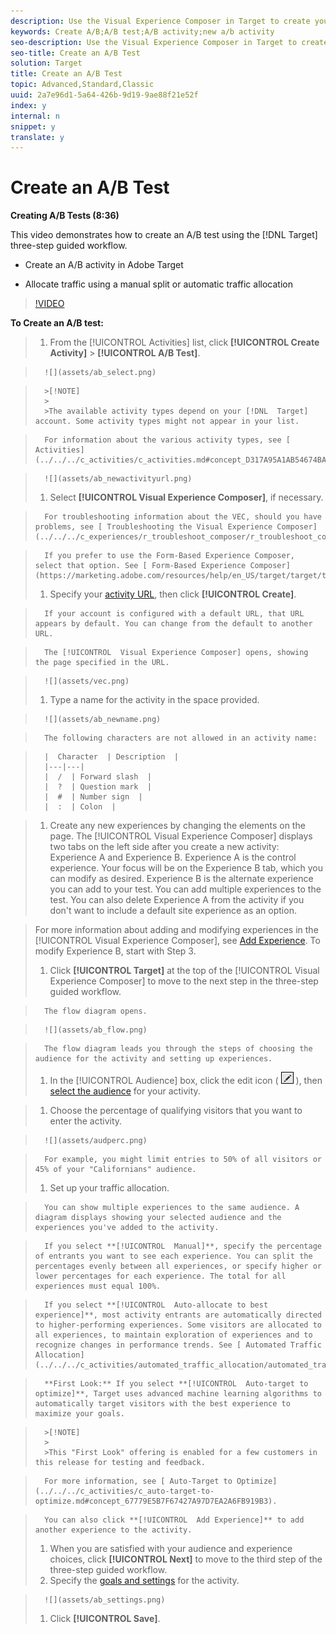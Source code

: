 ```yaml
---
description: Use the Visual Experience Composer in Target to create your test directly on a Target-enabled page and to modify portions of the page within Target.
keywords: Create A/B;A/B test;A/B activity;new a/b activity
seo-description: Use the Visual Experience Composer in Target to create your test directly on a Target-enabled page and to modify portions of the page within Target.
seo-title: Create an A/B Test
solution: Target
title: Create an A/B Test
topic: Advanced,Standard,Classic
uuid: 2a7e96d1-5a64-426b-9d19-9ae88f21e52f
index: y
internal: n
snippet: y
translate: y
---
```


# Create an A/B Test

**Creating A/B Tests (8:36)** 

This video demonstrates how to create an A/B test using the [!DNL  Target] three-step guided workflow. 


* Create an A/B activity in Adobe Target 

* Allocate traffic using a manual split or automatic traffic allocation 



>[!VIDEO](https://vimeo.com/JG0dbWDAvtk) 

**To Create an A/B test:** 

>1. From the [!UICONTROL  Activities] list, click **[!UICONTROL  Create Activity]** > **[!UICONTROL  A/B Test]**.

>       ![](assets/ab_select.png) 


>       >[!NOTE]
>       >
>       >The available activity types depend on your [!DNL  Target] account. Some activity types might not appear in your list. 


>       For information about the various activity types, see [ Activities](../../../c_activities/c_activities.md#concept_D317A95A1AB54674BA7AB65C7985BA03). 

>       ![](assets/ab_newactivityurl.png) 
>1. Select **[!UICONTROL  Visual Experience Composer]**, if necessary.

>       For troubleshooting information about the VEC, should you have problems, see [ Troubleshooting the Visual Experience Composer](../../../c_experiences/r_troubleshoot_composer/r_troubleshoot_composer.md#reference_77743144F10143A3A89D56E116D296E4). 

>       If you prefer to use the Form-Based Experience Composer, select that option. See [ Form-Based Experience Composer](https://marketing.adobe.com/resources/help/en_US/target/target/t_form_experience_composer.html). 
>1. Specify your [ activity URL](../../../c_activities/t_test_ab/t_test_create_ab/c_ab_activity_url.md#concept_D28549AAA0A14E3BB5F05F32BE8ABC90), then click **[!UICONTROL  Create]**.

>       If your account is configured with a default URL, that URL appears by default. You can change from the default to another URL. 

>       The [!UICONTROL  Visual Experience Composer] opens, showing the page specified in the URL. 

>       ![](assets/vec.png) 
>1. Type a name for the activity in the space provided.

>       ![](assets/ab_newname.png) 

>       The following characters are not allowed in an activity name: 



>       |  Character  | Description  |
>       |---|---|
>       |  /  | Forward slash  |
>       |  ?  | Question mark  |
>       |  #  | Number sign  |
>       |  :  | Colon  |

>1. Create any new experiences by changing the elements on the page.
>   The [!UICONTROL  Visual Experience Composer] displays two tabs on the left side after you create a new activity: Experience A and Experience B. Experience A is the control experience. Your focus will be on the Experience B tab, which you can modify as desired. Experience B is the alternate experience you can add to your test. You can add multiple experiences to the test. You can also delete Experience A from the activity if you don't want to include a default site experience as an option. 

>   For more information about adding and modifying experiences in the [!UICONTROL  Visual Experience Composer], see [ Add Experience](../../../c_activities/t_test_ab/t_test_create_ab/t_ab_add_experience.md#task_454646F2895242D3B92DC395A0CE1A00). To modify Experience B, start with Step 3. 
>
>1. Click **[!UICONTROL  Target]** at the top of the [!UICONTROL  Visual Experience Composer] to move to the next step in the three-step guided workflow.

>       The flow diagram opens. 

>       ![](assets/ab_flow.png) 

>       The flow diagram leads you through the steps of choosing the audience for the activity and setting up experiences. 
>1. In the [!UICONTROL  Audience] box, click the edit icon (  ![](assets/icon_edit.png) ), then [ select the audience](../../../c_activities/t_test_ab/t_test_create_ab/c_ab_audience.md#concept_A268236C1224451DB7844BF67F41A087) for your activity.

>1. Choose the percentage of qualifying visitors that you want to enter the activity.

>       ![](assets/audperc.png) 

>       For example, you might limit entries to 50% of all visitors or 45% of your "Californians" audience. 
>1. Set up your traffic allocation.

>       You can show multiple experiences to the same audience. A diagram displays showing your selected audience and the experiences you've added to the activity. 

>       If you select **[!UICONTROL  Manual]**, specify the percentage of entrants you want to see each experience. You can split the percentages evenly between all experiences, or specify higher or lower percentages for each experience. The total for all experiences must equal 100%. 

>       If you select **[!UICONTROL  Auto-allocate to best experience]**, most activity entrants are automatically directed to higher-performing experiences. Some visitors are allocated to all experiences, to maintain exploration of experiences and to recognize changes in performance trends. See [ Automated Traffic Allocation](../../../c_activities/automated_traffic_allocation/automated_traffic_allocation.md#concept_A1407678796B4C569E94CBA8A9F7F5D4). 

>       **First Look:** If you select **[!UICONTROL  Auto-target to optimize]**, Target uses advanced machine learning algorithms to automatically target visitors with the best experience to maximize your goals. 


>       >[!NOTE]
>       >
>       >This "First Look" offering is enabled for a few customers in this release for testing and feedback.


>       For more information, see [ Auto-Target to Optimize](../../../c_activities/c_auto-target-to-optimize.md#concept_67779E5B7F67427A97D7EA2A6FB919B3). 

>       You can also click **[!UICONTROL  Add Experience]** to add another experience to the activity. 
>1. When you are satisfied with your audience and experience choices, click **[!UICONTROL  Next]** to move to the third step of the three-step guided workflow.
>1. Specify the [ goals and settings](../../../c_activities/t_test_ab/t_test_create_ab/r_ab_goals_and_settings.md#reference_B25389FD6F3A4989801E740364B089CC) for the activity.

>       ![](assets/ab_settings.png) 
>1. Click **[!UICONTROL  Save]**.
